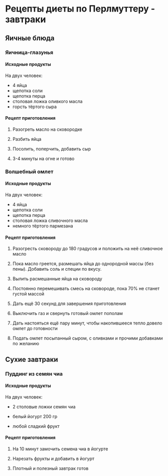 # Рецепты диеты по Перлмуттеру - завтраки

## Яичные блюда

### Яичница-глазунья

#### Исходные продукты

На двух человек:

- 4 яйца
- щепотка соли
- щепотка перца
- столовая ложка оливкого масла
- горсть тёртого сыра

#### Рецепт приготовления

1. Разогреть масло на сковородке

2. Разбить яйца

3. Посолить, поперчить, добавить сыр

4. 3-4 минуты на огне и готово

### Волшебный омлет

#### Исходные продукты

На двух человек:

- 4 яйца
- щепотка соли
- щепотка перца
- столовая ложка сливочного масла
- немного тёртого пармезана

#### Рецепт приготовления

1. Разогресть сковороду до 180 градусов и положить на неё сливочное масло

2. Пока масло греется, размешать яйца до однородной массы (без пены). Добавить соль и специи по вкусу.

3. Вылить расмешанные яйца на сковороду

4. Постоянно перемешивать смесь на сковороде, пока 70% не станет густой массой

5. Дать ещё 30 секунд для завершения приготовления

6. Выключить газ и свернуть готовый омлет пополам

7. Дать настояться ещё пару минут, чтобы накопившееся тепло довело омлет до готовности

8. Подать омлет посыпанный сыром, с оливками и прочими добавками по желанию

## Сухие завтраки

### Пуддинг из семян чиа

#### Исходные продукты

На двух человек:

- 2 столовые ложки семян чиа

- белый йогурт 200 гр

- любой сладкий фрукт

#### Рецепт приготовления

1. На 10 минут замочить семена чиа в йогурте

2. Нарезать фрукты и добавить в йогурт

3. Плотный и полезный завтрак готов